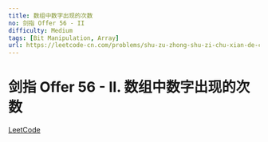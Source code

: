 ```yaml
---
title: 数组中数字出现的次数
no: 剑指 Offer 56 - II
difficulty: Medium
tags: [Bit Manipulation, Array]
url: https://leetcode-cn.com/problems/shu-zu-zhong-shu-zi-chu-xian-de-ci-shu-ii-lcof/
---
```


# 剑指 Offer 56 - II. 数组中数字出现的次数

[LeetCode](https://leetcode-cn.com/problems/shu-zu-zhong-shu-zi-chu-xian-de-ci-shu-ii-lcof/)


